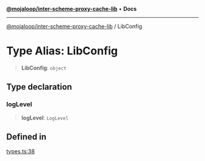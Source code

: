 [**@mojaloop/inter-scheme-proxy-cache-lib**](../README.md) • **Docs**

***

[@mojaloop/inter-scheme-proxy-cache-lib](../README.md) / LibConfig

# Type Alias: LibConfig

> **LibConfig**: `object`

## Type declaration

### logLevel

> **logLevel**: `LogLevel`

## Defined in

[types.ts:38](https://github.com/mojaloop/inter-scheme-proxy-cache-lib/blob/5b23cc633970a23f1400be0e698c6c3652fe9cb0/src/types.ts#L38)
